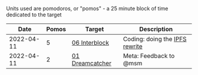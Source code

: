 Units used are pomodoros, or "pomos" - a 25 minute block of time dedicated to the target

| Date       | Pomos | Target                                                 | Description                                         |
| ---------- | ----- | ------------------------------------------------------ | --------------------------------------------------- |
| 2022-04-11 | 5     | [06 Interblock](../../Requests/06%20Interblock)        | Coding: doing the [IPFS rewrite](../../Drafts/IPFS) |
| 2022-04-11 | 2     | [01 Dreamcatcher](../../Requests/01%20Dreamcatcher.md) | Meta: Feedback to @msm                              |
